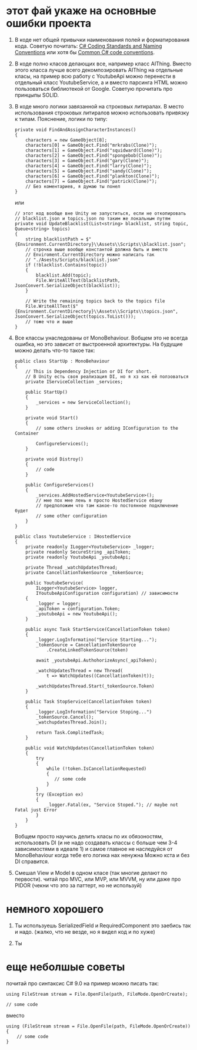 # этот фай укаже на основные ошибки проекта

1.  В коде нет общей привычки наименования полей и форматирования кода. 
    Советую почитать: [C# Coding Standards and Naming Conventions](https://github.com/ktaranov/naming-convention/blob/master/C%23%20Coding%20Standards%20and%20Naming%20Conventions.md) 
    или хотя бы [Common C# code conventions](https://learn.microsoft.com/en-us/dotnet/csharp/fundamentals/coding-style/coding-conventions).

2.  В коде полно класов делающих все, например класс AIThing. 
    Вместо этого класса лучше всего декомпозировать AIThing на отдельные класы,
    на пример всю работу с YoutubeApi можно перенести в отдельный класс YoutubeService,
    а и вместо парсинга HTML можно пользоваться библиотекой от Google. 
    Советую прочитать про принцыпы SOLID.

3.  В коде много логики завязанной на строковых литиралах.
    В место использования строковых литиралов можно использовать привязку к типам.
    Пояснение, логики по типу: 
    ```CSharp 
    private void FindAndAssignCharacterInstances()
    {
        characters = new GameObject[8];
        characters[0] = GameObject.Find("mrkrabs(Clone)");
        characters[1] = GameObject.Find("squidward(Clone)");
        characters[2] = GameObject.Find("spongebob(Clone)");
        characters[3] = GameObject.Find("gary(Clone)");
        characters[4] = GameObject.Find("larry(Clone)");
        characters[5] = GameObject.Find("sandy(Clone)");
        characters[6] = GameObject.Find("plankton(Clone)");
        characters[7] = GameObject.Find("patrick(Clone)");
        // Без коментариев, я думаю ты понел
    }
    ```
    или
    ```CSharp
    // этот код вообще вне Unity не запуститься, если не откопировать 
    // blacklist.json и topics.json по таким же локальным путям
    private void UpdateBlacklist(List<string> blacklist, string topic, Queue<string> topics)
    {
        string blacklistPath = $"{Environment.CurrentDirectory}\\Assets\\Scripts\\blacklist.json";
        // строчка выше вообще константой должна быть и вместо 
        // Enviroment.CurrentDirectory можно написать так
        // "./Asests/Scripts/blacklist.json"
        if (!blacklist.Contains(topic))
        {
            blacklist.Add(topic);
            File.WriteAllText(blacklistPath, JsonConvert.SerializeObject(blacklist));
        }

        // Write the remaining topics back to the topics file
        File.WriteAllText($"{Environment.CurrentDirectory}\\Assets\\Scripts\\topics.json", JsonConvert.SerializeObject(topics.ToList()));
        // тоже что и выше
    }
    ``` 

4.  Все классы унаследованы от MonoBehaviour. 
    Bобщем это не всегда ошибка, но это зависит от выстроенной архитектуры.
    На будущие можно делать что-то такое так:
    ```CSharp
    public class StartUp : MonoBehaviour
    {
        // This is Dependency Injection or DI for short. 
        // В Unity есть своя реализация DI, но я хз как ей ползоваться
        private IServiceCollection _services;

        public StartUp()
        {
            _services = new ServiceCollection();
        }

        private void Start()
        {
            // some others invokes or adding IConfiguration to the Container

            ConfigureServices();
        }

        private void Distroy()
        {
            // code
        } 

        public ConfigureServices()
        {
            _services.AddHostedService<YoutubeService>(); 
            // мне пох мне лень я просто HostedService ебану
            // предположим что там какое-то постоянное подключение будет
            // some other configuration
        }
    }

    public class YoutubeService : IHostedService
    {
        private readonly ILogger<YoutubeService> _logger;
        private readonly SecureString _apiToken;
        private readonly YoutubeApi _youtubeApi;

        private Thread _watchUpdatesThread;
        private CancellationTokenSource _tokenSource;

        public YoutubeService(
            ILogger<YoutubeService> logger,
            IYoutubeApiConfiguration configuration) // зависимости
        {
            _logger = logger;
            _apiToken = configuration.Token;
            _youtubeApi = new YoutubeApi();
        }

        public async Task StartService(CancellationToken token)
        {
            _logger.LogInformatino("Service Starting...");
            _tokenSource = CancellationTokenSource
                .CreateLinkedTokenSource(token)

            await _youtubeApi.AuthohorizeAsync(_apiToken);

            _watchUpdatesThread = new Thread(
                t => WatchUpdates((CancellationToken)t));

            _watchUpdatesThread.Start(_tokenSource.Token)
        }

        public Task StopService(CancellationToken token)
        {
            _logger.LogInformation("Service Stoping...")
            _tokenSource.Cancel();
            _watchupdatesThread.Join(); 

            return Task.ComplitedTask;
        }

        public void WatchUpdates(CancellationToken token)
        {
            try 
            {
                while (!token.IsCancellationRequested)
                {
                   // some code 
                }
            }
            try (Exception ex)
            {
                _logger.Fatal(ex, "Service Stoped."); // maybe not Fatal just Error
            }
        }
    }
    ```
    Вобщем просто научись делить класы по их обязоностям, использовать DI 
    (и не надо создавать классы с больше чем 3-4 зависимостями в идеале 1)
    и самое главное не наследуйся от MonoBehaviour когда тебе его логика нах ненужна
    Можно кста и без DI справится. 

5. Смешал View и Model в одном класе (так многие делают по первости). 
   читай про MVC, или MVP, или MVVM, ну или даже про PIDOR 
   (чекни что это за паттерт, но не используй)

# немного хорошего 

1. Ты используешь SerializedField и RequiredComponent это заебись так и надо. 
   (жалко, что не везде, но я видел код и по хуже)

2. Ты 

# еще неболшые советы 

почитай про синтаксис C# 9.0
на пример можно писать так:

```CSharp
using FileStream stream = File.OpenFile(path, FileMode.OpenOrCreate);

// some code
```
вместо 
```CSharp
using (FileStream stream = File.OpenFile(path, FileMode.OpenOrCreate))
{
    // some code
}
```